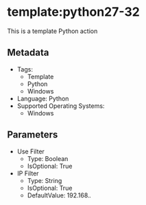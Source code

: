 <!-- region Generated -->
# template:python27-32

This is a template Python action

## Metadata

- Tags:
  - Template
  - Python
  - Windows
- Language: Python
- Supported Operating Systems:
  - Windows

## Parameters

- Use Filter
  - Type: Boolean
  - IsOptional: True
- IP Filter
  - Type: String
  - IsOptional: True
  - DefaultValue: 192.168.*.*
<!-- endregion -->
